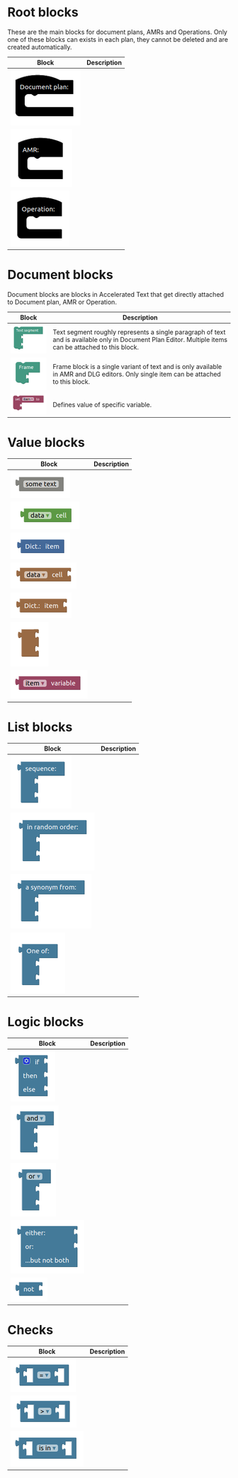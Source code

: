 # Root blocks

These are the main blocks for document plans, AMRs and Operations. Only one of these blocks can exists in each plan, they cannot be deleted and are created automatically.

| Block | Description |
| ------ | ------ |
| ![document-plan](assets/blocks/document-plan.png) | |
| ![amr](assets/blocks/amr.png)                     | |
| ![operation](assets/blocks/operation.png)         | |

# Document blocks

Document blocks are blocks in Accelerated Text that get directly attached to Document plan, AMR or Operation.

| Block | Description |
| ------ | ------ |
| ![segment](assets/blocks/segment.png)           | Text segment roughly represents a single paragraph of text and is available only in Document Plan Editor. Multiple items can be attached to this block. |
| ![frame](assets/blocks/frame.png)               | Frame block is a single variant of text and is only available in AMR and DLG editors. Only single item can be attached to this block. |
| ![set-variable](assets/blocks/set-variable.png) | Defines value of specific variable. |

# Value blocks

| Block | Description |
| ------ | ------ |
| ![quote](assets/blocks/quote.png)                                       | |
| ![data](assets/blocks/data.png)                                         | |
| ![dictionary-item](assets/blocks/dictionary-item.png)                   | |
| ![data-modifier](assets/blocks/data-modifier.png)                       | |
| ![dictionary-item-modifier](assets/blocks/dictionary-item-modifier.png) | |
| ![modifier](assets/blocks/modifier.png)                                 | |
| ![variable](assets/blocks/variable.png)                                 | |

# List blocks

| Block | Description |
| ------ | ------ |
| ![sequence](assets/blocks/sequence.png)               | |
| ![in-random-order](assets/blocks/in-random-order.png) | |
| ![one-of-synonyms](assets/blocks/a-synonym-from.png)  | |
| ![one-of](assets/blocks/one-of.png)                   | |

# Logic blocks

| Block | Description |
| ------ | ------ |
| ![if](assets/blocks/if.png)               | |
| ![and](assets/blocks/and.png)             | |
| ![or](assets/blocks/or.png)               | |
| ![either-or](assets/blocks/either-or.png) | |
| ![not](assets/blocks/not.png)             | |

# Checks

| Block | Description |
| ------ | ------ |
| ![equal](assets/blocks/equal.png)               | |
| ![greater-than](assets/blocks/greater-than.png) | |
| ![is-in](assets/blocks/is-in.png)               | |
